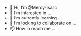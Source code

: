 - 👋 Hi, I’m @Mercy-isaac
- 👀 I’m interested in ...
- 🌱 I’m currently learning ...
- 💞️ I’m looking to collaborate on ...
- 📫 How to reach me ...

<!---
Mercy-isaac/Mercy-isaac is a ✨ special ✨ repository because its `README.md` (this file) appears on your GitHub profile.
You can click the Preview link to take a look at your changes.
--->
